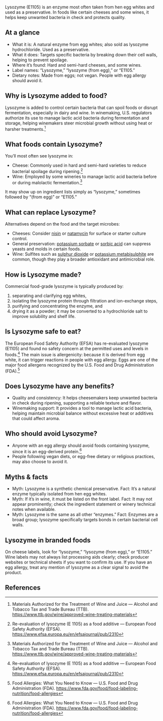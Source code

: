 Lysozyme (E1105) is an enzyme most often taken from hen egg whites and used as a preservative. In foods like certain cheeses and some wines, it helps keep unwanted bacteria in check and protects quality.

<!--more-->

## At a glance
- What it is: A natural enzyme from egg whites; also sold as lysozyme hydrochloride. Used as a preservative.
- What it does: Targets specific bacteria by breaking down their cell walls, helping to prevent spoilage.
- Where it’s found: Hard and semi-hard cheeses, and some wines.
- Label names: “Lysozyme,” “lysozyme (from egg),” or “E1105.”
- Dietary notes: Made from eggs; not vegan. People with egg allergy should avoid it.

## Why is Lysozyme added to food?
Lysozyme is added to control certain bacteria that can spoil foods or disrupt fermentation, especially in dairy and wine. In winemaking, U.S. regulators authorize its use to manage lactic acid bacteria during fermentation and storage, helping winemakers steer microbial growth without using heat or harsher treatments.[^1]

## What foods contain Lysozyme?
You’ll most often see lysozyme in:
- Cheese: Commonly used in hard and semi-hard varieties to reduce bacterial spoilage during ripening.[^2]
- Wine: Employed by some wineries to manage lactic acid bacteria before or during malolactic fermentation.[^1]

It may show up on ingredient lists simply as “lysozyme,” sometimes followed by “(from egg)” or “E1105.”

## What can replace Lysozyme?
Alternatives depend on the food and the target microbes:
- Cheeses: Consider [nisin](/e234-nisin) or [natamycin](/e235-natamycin) for surface or starter culture control.
- General preservation: [potassium sorbate](/e202-potassium-sorbate) or [sorbic acid](/e200-sorbic-acid) can suppress yeasts and molds in certain foods.
- Wine: Sulfites such as [sulphur dioxide](/e220-sulphur-dioxide) or [potassium metabisulphite](/e224-potassium-metabisulphite) are common, though they play a broader antioxidant and antimicrobial role.

## How is Lysozyme made?
Commercial food-grade lysozyme is typically produced by:
1) separating and clarifying egg whites,
2) isolating the lysozyme protein through filtration and ion-exchange steps,
3) purifying and concentrating the enzyme, and
4) drying it as a powder; it may be converted to a hydrochloride salt to improve solubility and shelf life.

## Is Lysozyme safe to eat?
The European Food Safety Authority (EFSA) has re-evaluated lysozyme (E1105) and found no safety concern at the permitted uses and levels in foods.[^2] The main issue is allergenicity: because it is derived from egg white, it can trigger reactions in people with egg allergy. Eggs are one of the major food allergens recognized by the U.S. Food and Drug Administration (FDA).[^3]

## Does Lysozyme have any benefits?
- Quality and consistency: It helps cheesemakers keep unwanted bacteria in check during ripening, supporting a reliable texture and flavor.
- Winemaking support: It provides a tool to manage lactic acid bacteria, helping maintain microbial balance without excessive heat or additives that could affect aroma.

## Who should avoid Lysozyme?
- Anyone with an egg allergy should avoid foods containing lysozyme, since it is an egg-derived protein.[^3]
- People following vegan diets, or egg-free dietary or religious practices, may also choose to avoid it.

## Myths & facts
- Myth: Lysozyme is a synthetic chemical preservative.
  Fact: It’s a natural enzyme typically isolated from hen egg whites.
- Myth: If it’s in wine, it must be listed on the front label.
  Fact: It may not appear prominently; check the ingredient statement or winery technical notes when available.
- Myth: Lysozyme is the same as all other “enzymes.”
  Fact: Enzymes are a broad group; lysozyme specifically targets bonds in certain bacterial cell walls.

## Lysozyme in branded foods
On cheese labels, look for “lysozyme,” “lysozyme (from egg),” or “E1105.” Wine labels may not always list processing aids clearly; check producer websites or technical sheets if you want to confirm its use. If you have an egg allergy, treat any mention of lysozyme as a clear signal to avoid the product.

## References
[^1]: Materials Authorized for the Treatment of Wine and Juice — Alcohol and Tobacco Tax and Trade Bureau (TTB). https://www.ttb.gov/wine/approved-wine-treating-materials
[^2]: Re-evaluation of lysozyme (E 1105) as a food additive — European Food Safety Authority (EFSA). https://www.efsa.europa.eu/en/efsajournal/pub/2310
[^3]: Food Allergies: What You Need to Know — U.S. Food and Drug Administration (FDA). https://www.fda.gov/food/food-labeling-nutrition/food-allergies
